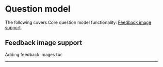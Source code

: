 # Question model

The following covers Core question model functionality: [Feedback image support](https://github.com/adaptlearning/adapt_framework/wiki).

## Feedback image support

Adding feedback images tbc<br>

***
